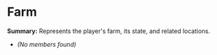 # Farm

**Summary:** Represents the player's farm, its state, and related locations.
- *(No members found)*
